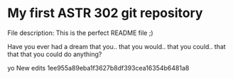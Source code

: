 # My first ASTR 302 git repository

File description:
This is the perfect README file ;)

Have you ever had a dream that you..
that you would..
that you could..
that
that
that you could do anything?

yo
New edits
1ee955a89eba1f3627b8df393cea16354b6481a8
